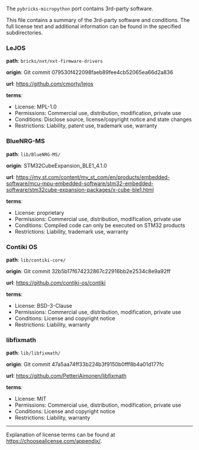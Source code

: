 The `pybricks-micropython` port contains 3rd-party software.

This file contains a summary of the 3rd-party software and conditions. The full
license text and additional information can be found in the specified
subdirectories.


### LeJOS

**path**: `bricks/nxt/nxt-firmware-drivers`

**origin**: Git commit 079530f422098faeb89fee4cb52065ea66d2a836

**url**: https://github.com/cmorty/lejos

**terms**:
- License: MPL-1.0
- Permissions: Commercial use, distribution, modification, private use
- Conditions: Disclose source, license/copyright notice and state changes
- Restrictions: Liability, patent use, trademark use, warranty


### BlueNRG-MS

**path**: `lib/BlueNRG-MS/`

**origin**: STM32CubeExpansion_BLE1_4.1.0

**url**: https://my.st.com/content/my_st_com/en/products/embedded-software/mcu-mpu-embedded-software/stm32-embedded-software/stm32cube-expansion-packages/x-cube-ble1.html

**terms**:
- License: proprietary
- Permissions: Commercial use, distribution, modification, private use
- Conditions: Compiled code can only be executed on STM32 products
- Restrictions: Liability, trademark use, warranty



### Contiki OS

**path**: `lib/contiki-core/`

**origin**: Git commit 32b5b17f674232867c22916bb2e2534c8e9a92ff

**url**: https://github.com/contiki-os/contiki

**terms**:
- License: BSD-3-Clause
- Permissions: Commercial use, distribution, modification, private use
- Conditions: License and copyright notice
- Restrictions: Liability, warranty


### libfixmath

**path**: `lib/libfixmath/`

**origin**: Git commit 47a5aa74ff33b224b3f9150b0fff8b4a01d177fc

**url**: https://github.com/PetteriAimonen/libfixmath

**terms**:
- License: MIT
- Permissions: Commercial use, distribution, modification, private use
- Conditions: License and copyright notice
- Restrictions: Liability, warranty

---

Explanation of license terms can be found at <https://choosealicense.com/appendix/>.
